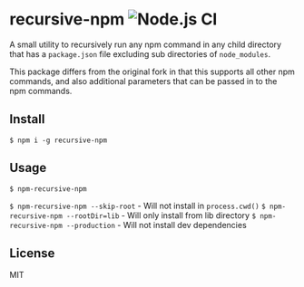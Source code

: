 # recursive-npm ![Node.js CI](https://github.com/rnarayana/recursive-npm/workflows/Node.js%20CI/badge.svg)

A small utility to recursively run any npm command in any child directory that has a `package.json` file excluding sub directories of `node_modules`.

This package differs from the original fork in that this supports all other npm commands, and also additional parameters that can be passed in to the npm commands.

## Install

`$ npm i -g recursive-npm`

## Usage

`$ npm-recursive-npm`

`$ npm-recursive-npm --skip-root` - Will not install in `process.cwd()`
`$ npm-recursive-npm --rootDir=lib` - Will only install from lib directory
`$ npm-recursive-npm --production` - Will not install dev dependencies

## License

MIT
